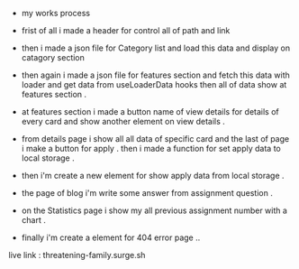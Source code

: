 * my works process 
 - frist of all i made a header for control all of path and link 

 - then i made a json file for Category list and load this data and display on catagory section 

 - then again i made a json file for features section and fetch this data with loader and get data from useLoaderData hooks then all of data show at features section .

- at features section i made a button name of view details for details of every card and show another element on view details .

- from details page i show all all data of specific card and the last of page i make a button for apply . then i made a function for set apply data to local storage .

- then i'm create a new element for show apply data from local storage .

- the page of blog i'm write some answer from assignment question .

- on the Statistics page i show my all previous assignment number with a chart .

- finally i'm create a element for 404 error page ..

live link : threatening-family.surge.sh